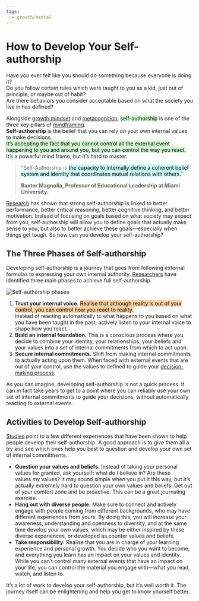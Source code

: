 ```yaml
---
tags:
  - growth/mental
---
```


# How to Develop Your Self-authorship
Have you ever felt like you should do something because everyone is doing it?  
Do you follow certain rules which were taught to you as a kid, just out of principle, or maybe out of habit?  
Are there behaviors you consider acceptable based on what the society you live in has defined?

Alongside [growth mindset](https://nesslabs.com/growth-mindset) and [metacognition](https://nesslabs.com/metacognition), <mark style="background: #BBFABBA6;">self-authorship</mark> is one of the three key pillars of [mindframing](https://nesslabs.com/mindframing).  
**Self-authorship** is the belief that you can rely on your own internal values to make decisions.  
<mark style="background: #BBFABBA6;">It’s accepting the fact that you cannot control all the external event happening to you and around you, but you can control the way you react. </mark>  
It’s a powerful mind frame, but it’s hard to master.

> “Self-Authorship is <mark style="background: #ABF7F7A6;">the capacity to internally define a coherent belief system and identity that coordinates mutual relations with others.</mark>”
> 
> **Baxter Magnolia, Professor of Educational Leadership at Miami University.**

[Research](https://collab.its.virginia.edu/access/content/group/e4988829-79dd-4614-8f78-5f4de7aa2b32/Library/Articles/Magolda-2007-New_Directions_for_Teaching_and_Learning.pdf) has shown that strong self-authorship is linked to better performance, better critical reasoning, better cognitive thinking, and better motivation. Instead of focusing on goals based on what society may expect from you, self-authorship will allow you to define goals that actually make sense to you, but also to better achieve these goals—especially when things get tough. So how can you develop your self-authorship?

## The Three Phases of Self-authorship

Developing self-authorship is a journey that goes from following external formulas to expressing your own internal authority. [Researchers](https://muse.jhu.edu/article/241952) have identified three main phases to achieve full self-authorship.  

![Self-authorship phases](https://nesslabs.com/wp-content/uploads/2019/11/self-authorship-illustration.png)

1. **Trust your internal voice.** <mark style="background: #FFB86CA6;">Realise that although reality is out of your control, you can control how you react to reality. </mark>  
   Instead of reacting automatically to what happens to you based on what you have been taught in the past, actively listen to your internal voice to shape how you react.
2. **Build an internal foundation.** This is a conscious process where you decide to combine your identity, your relationships, your beliefs and your values into a set of internal commitments from which to act upon.
3. **Secure internal commitments.** Shift from making internal commitments to actually acting upon them. When faced with external events that are out of your control, use the values to defined to guide your [decision-making process](https://nesslabs.com/decision-making).

As you can imagine, developing self-authorship is not a quick process. It can in fact take years to get to a point where you can reliably use your own set of internal commitments to guide your decisions, without automatically reacting to external events.

## Activities to Develop Self-authorship

[Studies](https://www.researchgate.net/profile/James_Barber12/publication/230142067_Developmentally_Effective_Experiences_for_Promoting_Self-Authorship/links/5ad0d268a6fdcc29357adc39/Developmentally-Effective-Experiences-for-Promoting-Self-Authorship.pdf) point to a few different experiences that have been shown to help people develop their self-authorship. A good approach is to give them all a try and see which ones help you best to question and develop your own set of internal commitments.  

- **Question your values and beliefs.** Instead of taking your personal values for granted, ask yourself: what do I believe in? Are these values _my_ values? It may sound simple when you put it this way, but it’s actually extremely hard to question your own values and beliefs. Get out of your comfort zone and be proactive. This can be a great journaling exercise.
- **Hang out with diverse people.** Make sure to connect and actively engage with people coming from different backgrounds, who may have different experiences from yours. By doing this, you will increase your awareness, understanding and openness to diversity, and at the same time develop your own values, which may be either inspired by these diverse experiences, or developed as counter values and beliefs.
- **Take responsibility.** Realise that you are in charge of your learning experience and personal growth. You decide who you want to become, and everything you learn has an impact on your values and identity. While you can’t control many external events that have an impact on your life, you can control the material you engage with—what you read, watch, and listen to.

It’s a lot of work to develop your self-authorship, but it’s well worth it. The journey itself can be enlightening and help you get to know yourself better.